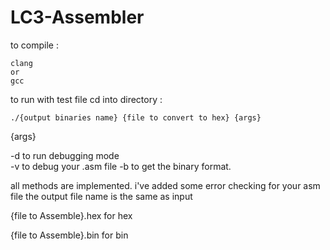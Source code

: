 # LC3-Assembler

to compile : 

    clang  
    or
    gcc 

to run with test file cd into directory :

    ./{output binaries name} {file to convert to hex} {args} 


{args}

-d          to run debugging mode                   
-v          to debug your .asm file 
-b          to get the binary format.


all methods are implemented. 
i've added some error checking for your asm file
the output file name is the same as input

{file to Assemble}.hex for hex

{file to Assemble}.bin for bin
